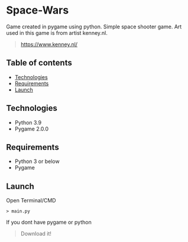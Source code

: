 # Space-Wars 
Game created in pygame using python. 
Simple space shooter game. 
Art used in this game is from artist kenney.nl. 
> https://www.kenney.nl/

## Table of contents
* [Technologies](#technologies)
* [Requirements](#requirements)
* [Launch](#launch)

## Technologies 
* Python 3.9
* Pygame 2.0.0

## Requirements
* Python 3 or below
* Pygame

## Launch 
Open Terminal/CMD 
```
> main.py 
```
If you dont have pygame or python
> Download it!